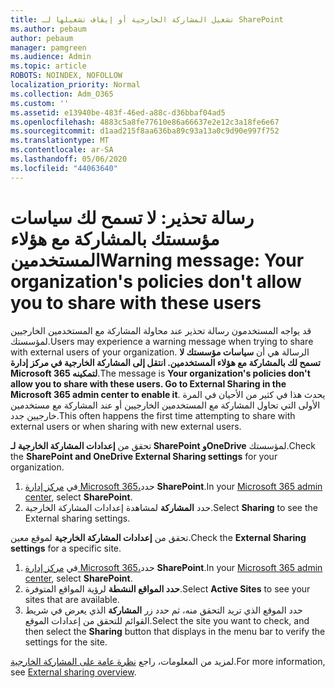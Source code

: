 ```yaml
---
title: تشغيل المشاركة الخارجية أو إيقاف تشغيلها لـ SharePoint
ms.author: pebaum
author: pebaum
manager: pamgreen
ms.audience: Admin
ms.topic: article
ROBOTS: NOINDEX, NOFOLLOW
localization_priority: Normal
ms.collection: Adm_O365
ms.custom: ''
ms.assetid: e13940be-483f-46ed-a88c-d36bbaf04ad5
ms.openlocfilehash: 4883c5a8fe77610e86a66637e2e12c3a18fe6e67
ms.sourcegitcommit: d1aad215f8aa636ba89c93a13a0c9d90e997f752
ms.translationtype: MT
ms.contentlocale: ar-SA
ms.lasthandoff: 05/06/2020
ms.locfileid: "44063640"
---
```

# <a name="warning-message-your-organizations-policies-dont-allow-you-to-share-with-these-users"></a><span data-ttu-id="11a92-102">رسالة تحذير: لا تسمح لك سياسات مؤسستك بالمشاركة مع هؤلاء المستخدمين</span><span class="sxs-lookup"><span data-stu-id="11a92-102">Warning message: Your organization's policies don't allow you to share with these users</span></span>

<span data-ttu-id="11a92-103">قد يواجه المستخدمون رسالة تحذير عند محاولة المشاركة مع المستخدمين الخارجيين لمؤسستك.</span><span class="sxs-lookup"><span data-stu-id="11a92-103">Users may experience a warning message when trying to share with external users of your organization.</span></span> <span data-ttu-id="11a92-104">الرسالة هي أن **سياسات مؤسستك لا تسمح لك بالمشاركة مع هؤلاء المستخدمين. انتقل إلى المشاركة الخارجية في مركز إدارة Microsoft 365 لتمكينه**.</span><span class="sxs-lookup"><span data-stu-id="11a92-104">The message is **Your organization's policies don't allow you to share with these users. Go to External Sharing in the Microsoft 365 admin center to enable it**.</span></span> <span data-ttu-id="11a92-105">يحدث هذا في كثير من الأحيان في المرة الأولى التي تحاول المشاركة مع المستخدمين الخارجيين أو عند المشاركة مع مستخدمين خارجيين جدد.</span><span class="sxs-lookup"><span data-stu-id="11a92-105">This often happens the first time attempting to share with external users or when sharing with new external users.</span></span>

<span data-ttu-id="11a92-106">تحقق من **إعدادات المشاركة الخارجية لـ SharePoint وOneDrive** لمؤسستك.</span><span class="sxs-lookup"><span data-stu-id="11a92-106">Check the **SharePoint and OneDrive External Sharing settings** for your organization.</span></span>

1. <span data-ttu-id="11a92-107">في [مركز إدارة Microsoft 365،](https://admin.microsoft.com/AdminPortal/Home#/homepage">https://admin.microsoft.com/)حدد **SharePoint**.</span><span class="sxs-lookup"><span data-stu-id="11a92-107">In your [Microsoft 365 admin center](https://admin.microsoft.com/AdminPortal/Home#/homepage">https://admin.microsoft.com/), select **SharePoint**.</span></span>
3. <span data-ttu-id="11a92-108">حدد **المشاركة** لمشاهدة إعدادات المشاركة الخارجية.</span><span class="sxs-lookup"><span data-stu-id="11a92-108">Select **Sharing** to see the External sharing settings.</span></span>

<span data-ttu-id="11a92-109">تحقق من **إعدادات المشاركة الخارجية** لموقع معين.</span><span class="sxs-lookup"><span data-stu-id="11a92-109">Check the **External Sharing settings** for a specific site.</span></span>

1. <span data-ttu-id="11a92-110">في [مركز إدارة Microsoft 365،](https://admin.microsoft.com/AdminPortal/Home#/homepage">https://admin.microsoft.com/)حدد **SharePoint**.</span><span class="sxs-lookup"><span data-stu-id="11a92-110">In your [Microsoft 365 admin center](https://admin.microsoft.com/AdminPortal/Home#/homepage">https://admin.microsoft.com/), select **SharePoint**.</span></span>
2. <span data-ttu-id="11a92-111">**حدد المواقع النشطة** لرؤية المواقع المتوفرة.</span><span class="sxs-lookup"><span data-stu-id="11a92-111">Select **Active Sites** to see your sites that are available.</span></span>
3. <span data-ttu-id="11a92-112">حدد الموقع الذي تريد التحقق منه، ثم حدد زر **المشاركة** الذي يعرض في شريط القوائم للتحقق من إعدادات الموقع.</span><span class="sxs-lookup"><span data-stu-id="11a92-112">Select the site you want to check, and then select the **Sharing** button that displays in the menu bar to verify the settings for the site.</span></span>

<span data-ttu-id="11a92-113">لمزيد من المعلومات، راجع [نظرة عامة على المشاركة الخارجية](https://docs.microsoft.com/sharepoint/external-sharing-overview).</span><span class="sxs-lookup"><span data-stu-id="11a92-113">For more information, see [External sharing overview](https://docs.microsoft.com/sharepoint/external-sharing-overview).</span></span>